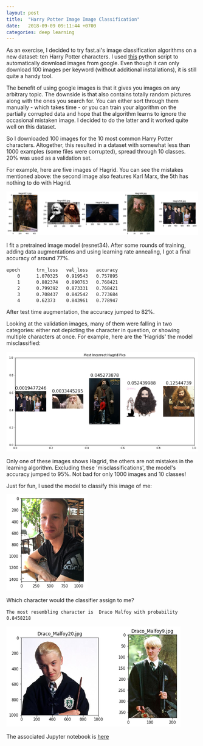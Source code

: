 ```yaml
---
layout: post
title:  "Harry Potter Image Image Classification"
date:   2018-09-09 09:11:44 +0700
categories: deep learning
---
```


As an exercise, I decided to try fast.ai's image classification algorithms on a new dataset: ten Harry Potter characters. I used [this](https://github.com/hardikvasa/google-images-download) python script to automatically download images from google. Even though it can only download 100 images per keyword (without additional installations), it is still quite a handy tool.

The benefit of using google images is that it gives you images on any arbitrary topic. The downside is that also contains totally random pictures along with the ones you search for. You can either sort through them manually - which takes time - or you can train your algorithm on the partially corrupted data and hope that the algorithm learns to ignore the occasional mistaken image. I decided to do the latter and it worked quite well on this dataset.

So I downloaded 100 images for the 10 most common Harry Potter characters. Altogether, this resulted in a dataset with somewhat less than 1000 examples (some files were corrupted), spread through 10 classes. 20% was used as a validation set.

For example, here are five images of Hagrid. You can see the mistakes mentioned above: the second image also features Karl Marx, the 5th has nothing to do with Hagrid.

![png](/assets/img/output_7_0.png)

I fit a pretrained image model (resnet34). After some rounds of training, adding data augmentations and using learning rate annealing, I got a final accuracy of around 77%. 

    epoch      trn_loss   val_loss   accuracy                 
        0      1.070325   0.919543   0.757895  
        1      0.882374   0.890763   0.768421                  
        2      0.799392   0.873331   0.768421                  
        3      0.708437   0.842542   0.773684                  
        4      0.62373    0.843961   0.778947                  

After test time augmentation, the accuracy jumped to 82%. 

Looking at the validation images, many of them were falling in two categories: either not depicting the character in question, or showing multiple characters at once. For example, here are the 'Hagrids' the model misclassified:

![png](/assets/img/output_43_0.png)

Only one of these images shows Hagrid, the others are not mistakes in the learning algorithm. Excluding these 'misclassifications', the model's accuracy jumped to 95%. Not bad for only 1000 images and 10 classes!

Just for fun, I used the model to classify this image of me:

![png](/assets/img/output_49_1.png)

Which character would the classifier assign to me?


    The most resembling character is  Draco Malfoy with probability 0.8458218


![png](/assets/img/output_51_0.png)

The associated Jupyter notebook is [here](https://github.com/kk1694/fastai_projects1/blob/master/Harry_Potter_Classification.ipynb)

